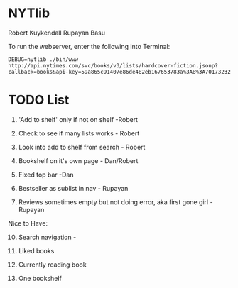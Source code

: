 NYTlib
======

Robert Kuykendall
Rupayan Basu


To run the webserver, enter the following into Terminal:

    DEBUG=nytlib ./bin/www
    http://api.nytimes.com/svc/books/v3/lists/hardcover-fiction.jsonp?callback=books&api-key=59a865c91407e86de482eb167653783a%3A8%3A70173232


TODO List
=========

1. 'Add to shelf' only if not on shelf -Robert
5. Check to see if many lists works - Robert
9. Look into add to shelf from search - Robert

6. Bookshelf on it's own page - Dan/Robert

2. Fixed top bar -Dan

3. Bestseller as sublist in nav - Rupayan
8. Reviews sometimes empty but not doing error, aka first gone girl - Rupayan




Nice to Have:

10. Search navigation -

60. Liked books
70. Currently reading book

99. One bookshelf
